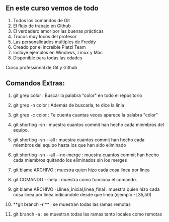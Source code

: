 ## En este curso vemos de todo
1. Todos los comandos de Git
2. El flujo de trabajo en Github
3. El verdadero amor por las buenas prácticas
4. Trucos muy locos del profesor
5. Las personalidades múltiples de Freddy
6. Creado por el increíble Platzi Team
7. Incluye ejemplos en Windows, Linux y Mac
8. Disponible para todas las edades

Curso professional de Git y Github

## Comandos Extras:

1. git grep color : Buscar la palabra "color" en todo el repositorio
2. git grep -n color : Además de buscarla, te dice la linia
3. git grep -c color : Te cuenta cuantas veces aparece la palabra "color"

4. git shortlog -sn : muestra cuantos commit han hecho cada miembros del equipo.
5. git shortlog -sn --all : muestra cuantos commit han hecho cada miembros del equipo hasta los que han sido eliminado
6. git shortlog -sn --all --no-merge : muestra cuantos commit han hecho cada miembros quitando los eliminados sin los merges
7. git blame ARCHIVO : muestra quien hizo cada cosa linea por linea
8. git COMANDO --help : muestra como funciona el comando.
9. git blame ARCHIVO -Llinea_inicial,linea_final : muestra quien hizo cada cosa linea por linea indicándole desde que linea (ejemplo -L35,50)
10. **git branch -r ** : se muestran todas las ramas remotas
11. git branch -a : se muestran todas las ramas tanto locales como remotas
